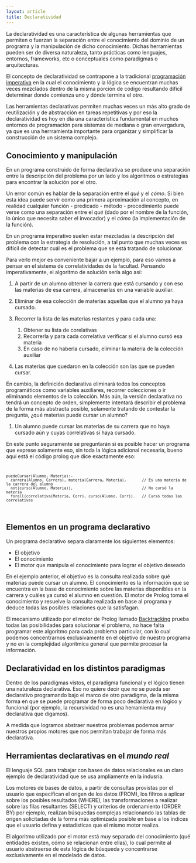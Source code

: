 ```yaml
---
layout: article
title: Declaratividad
---
```

La declaratividad es una característica de algunas herramientas que permiten o fuerzan la separación entre el conocimiento del dominio de un programa y la manipulación de dicho conocimiento. Dichas herramientas pueden ser de diversa naturaleza, tanto prácticas como lenguajes, entornos, frameworks, etc o conceptuales como paradigmas o arquitecturas.

El concepto de declaratividad se contrapone a la tradicional [programación imperativa](programacion-imperativa.md) en la cual el conocimiento y la lógica se encuentran muchas veces mezclados dentro de la misma porción de código resultando difícil determinar donde comienza uno y dónde termina el otro.

Las herramientas declarativas permiten muchas veces un más alto grado de reutilización y de abstracción en tareas repetitivas y por eso la declaratividad es hoy en día una característica fundamental en muchos entornos de programación para sistemas de mediana o gran envergadura, ya que es una herrramienta importante para organizar y simplificar la construcción de un sistema complejo.

Conocimiento y manipulación
---------------------------

En un programa construido de forma declarativa se produce una separación entre la descripción del problema por un lado y los algoritmos o estrategias para encontrar la solución por el otro.

Un error común es hablar de la separación entre el *qué* y el *cómo*. Si bien esta idea puede servir como una primera aproximación al concepto, en realidad cualquier función - predicado - método - procedimiento puede verse como una separación entre el *qué* (dado por el nombre de la función, lo único que necesita saber el invocador) y el *cómo* (la implementación de la función).

En un programa imperativo suelen estar mezcladas la descripción del problema con la estrategia de resolución, a tal punto que muchas veces es difícil de detectar cuál es el problema que se está tratando de solucionar.

Para verlo mejor es conveniente bajar a un ejemplo, para eso vamos a pensar en el sistema de correlatividades de la facultad. Pensando imperativamente, el algoritmo de solución sería algo así:

1.  A partir de un alumno obtener la carrera que está cursando y con eso las materias de esa carrera, almacenarlas en una variable auxiliar.
2.  Eliminar de esa colección de materias aquellas que el alumno ya haya cursado.
3.  Recorrer la lista de las materias restantes y para cada una:
    1.  Obtener su lista de corelativas
    2.  Recorrerla y para cada correlativa verificar si el alumno cursó esa materia
    3.  En caso de no haberla cursado, eliminar la materia de la colección auxiliar

4.  Las materias que quedaron en la colección son las que se pueden cursar.

En cambio, la definición declarativa eliminará todos los conceptos programáticos como variables auxiliares, recorrer colecciones o ir eliminando elementos de la colección. Más aún, la versión declarativa no tendrá un concepto de orden, simplemente intentará describir el problema de la forma más abstracta posible, solamente tratando de contestar la pregunta, ¿qué materias puede cursar un alumno?

1.  Un alumno puede cursar las materias de su carrera que no haya cursado aún y cuyas correlativas sí haya cursado.

En este punto seguramente se preguntarán si es posible hacer un programa que exprese solamente eso, sin toda la lógica adicional necesaria, bueno aquí está el código prolog que dice exactamente eso: <code>

    puedeCursar(Alumno, Materia):-
      carrera(Alumno, Carrera), materia(Carrera, Materia),       // Es una materia de la carrera del alumno
      not(curso(Alumno, Materia)),                               // No cursó la materia
      forall(correlativa(Materia, Corr), curso(Alumno, Corr)).   // Cursó todas las correlativas

</code>

Elementos en un programa declarativo
------------------------------------

Un programa declarativo separa claramente los siguientes elementos:

-   El objetivo
-   El conocimiento
-   El motor que manipula el conocimiento para lograr el objetivo deseado

En el ejemplo anterior, el objetivo es la consulta realizada sobre qué materias puede cursar un alumno. El conocimiento es la información que se encuentra en la base de conocimiento sobre las materias disponibles en la carrera y cuáles ya cursó el alumno en cuestión. El motor de Prolog toma el conocimiento y resuelve la consulta realizada en base al programa y deduce todas las posibles relaciones que la satisfagan.

El mecanismo utilizado por el motor de Prolog llamado [Backtracking](backtracking.md) prueba todas las posibilidades para solucionar el problema, no hace falta programar este algoritmo para cada problema particular, con lo cual podemos concentrarnos exclusivamente en el objetivo de nuestro programa y no en la complejidad algorítmica general que permite procesar la información.

Declaratividad en los distintos paradigmas
------------------------------------------

Dentro de los paradigmas vistos, el paradigma funcional y el lógico tienen una naturaleza declarativa. Eso no quiere decir que no se pueda ser declarativo programando bajo el marco de otro paradigma, de la misma forma en que se puede programar de forma poco declarativa en lógico y funcional (por ejemplo, la recursividad no es una herramienta muy declarativa que digamos).

A medida que logramos abstraer nuestros problemas podemos armar nuestros propios motores que nos permitan trabajar de forma más declarativa.

Herramientas declarativas en el *mundo real*
--------------------------------------------

El lenguaje SQL para trabajar con bases de datos relacionales es un claro ejemplo de declaratividad que se usa ampliamente en la indusria.

Los motores de bases de datos, a partir de consultas provistas por el usuario que especifican el origen de los datos (FROM), los filtros a aplicar sobre los posibles resultados (WHERE), las transformaciones a realizar sobre las filas resultantes (SELECT) y criterios de ordenamiento (ORDER BY) por ejemplo, realizan búsquedas complejas relacionando las tablas de origen solicitadas de la forma más optimizada posible en base a los índices que el usuario defina y estadísticas que el mismo motor realiza.

El algoritmo utilizado por el motor está muy separado del conocimiento (qué entidades existen, cómo se relacionan entre ellas), lo cual permite al usuario abstraerse de esta lógica de búsqueda y concentrarse exclusivamente en el modelado de datos.

